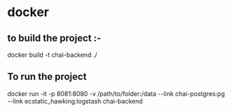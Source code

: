 # docker

## to build the project :-

docker build -t chai-backend ./

## To run the project

docker run   -it -p 8081:8080 -v /path/to/folder:/data  --link chai-postgres:pg --link ecstatic_hawking:logstash chai-backend


